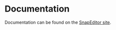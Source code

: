 # Documentation

Documentation can be found on the [SnapEditor site](http://snapeditor.com/documentation).
